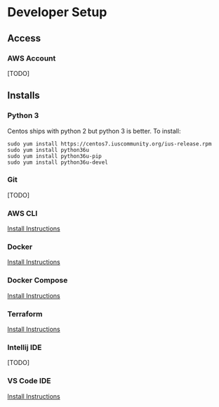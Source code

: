 # Developer Setup

## Access

### AWS Account
[TODO]

## Installs

### Python 3
Centos ships with python 2 but python 3 is better. To install:
```
sudo yum install https://centos7.iuscommunity.org/ius-release.rpm
sudo yum install python36u
sudo yum install python36u-pip
sudo yum install python36u-devel
```

### Git
[TODO]

### AWS CLI
[Install Instructions](https://docs.aws.amazon.com/cli/latest/userguide/cli-chap-install.html)

### Docker
[Install Instructions](https://docs.docker.com/install/linux/docker-ce/centos/)

### Docker Compose
[Install Instructions](https://docs.docker.com/v17.09/compose/install/#install-compose) 

### Terraform
[Install Instructions](https://learn.hashicorp.com/terraform/getting-started/install.html)

### Intellij IDE
[TODO]

### VS Code IDE
[Install Instructions](https://code.visualstudio.com/docs/setup/linux#_rhel-fedora-and-centos-based-distributions)
